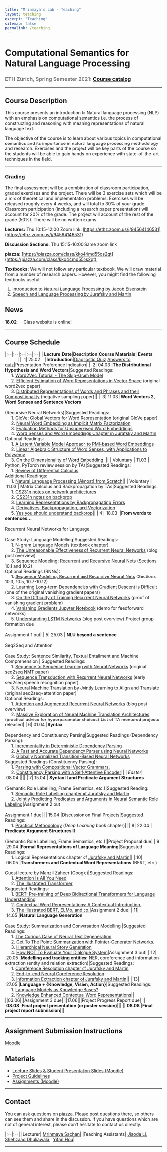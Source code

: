 ```yaml
---
title: "Mrinmaya's Lab - Teaching"
layout: teaching
excerpt: "Teaching"
sitemap: false
permalink: /teaching
---
```


# Computational Semantics for Natural Language Processing
### <font color=gray>ETH Zürich, Spring Semester 2021</font>: [Course catalog](http://www.vvz.ethz.ch/lerneinheitPre.do?semkez=2021S&lerneinheitId=154041&lang=en)

___

## Course Description
This course presents an introduction to Natural language processing (NLP) with an emphasis on computational semantics i.e. the process of constructing and reasoning with meaning representations of natural language text.

The objective of the course is to learn about various topics in computational semantics and its importance in natural language processing methodology and research. Exercises and the project will be key parts of the course so the students will be able to gain hands-on experience with state-of-the-art techniques in the field.

___

### **Grading**
The final assessment will be a combination of classroom participation, graded exercises and the project. There will be 3 exercise sets which will be a mix of theoretical and implementation problems. Exercises will be released roughly every 4 weeks, and will total to 30% of your grade. Classroom participation (including a research paper presentation) will account for 20% of the grade. The project will account of the rest of the grade (50%). There will be no written exams.

**Lectures:** Thu 10:15-12:00 Zoom link: [https://ethz.zoom.us/j/94564146531](https://ethz.zoom.us/j/94564146531)

**Discussion Sections:**  Thu 15:15-16:00 Same zoom link

**piazza:** [https://piazza.com/class/kko44md55os2qt](https://piazza.com/class/kko44md55os2qt)

**Textbooks:**
We will not follow any particular textbook. We will draw material from a number of research papers.
However, you might find the following textbooks useful:
1. [Introduction to Natural Language Processing by Jacob Eisenstein](https://www.amazon.de/Jacob-Eisenstein/dp/0262042843/ref=sr_1_1?__mk_de_DE=%C3%85M%C3%85%C5%BD%C3%95%C3%91&crid=30OMHV1C018JY&dchild=1&keywords=introduction+to+natural+language+processing&qid=1598878964&sprefix=introduction+to+na%2Caps%2C148&sr=8-1)
2. [Speech and Language Processing by Jurafsky and Martin](https://web.stanford.edu/~jurafsky/slp3/)

## News
**18.02**    Class website is online!

___

## Course Schedule

|:--|:--|:--|:--|:--|
|&nbsp;<b>Lecture</b>|<b>Date</b>|<b>Description</b>|<b>Course Materials</b>| <b>Events</b> &nbsp;&nbsp;&nbsp;&nbsp;&nbsp;&nbsp;&nbsp;&nbsp;&nbsp;&nbsp;|
|&nbsp;&nbsp;1|&nbsp;25.02&nbsp;&nbsp;&nbsp;&nbsp;|<b>Introduction</b>|[Diagnostic Quiz](https://polybox.ethz.ch/index.php/s/YCTThVpOd5Cu2AO) [Answers to quiz](https://polybox.ethz.ch/index.php/s/7VPcHOmIxQD5AcX)|Presentation Preference Indication|
|&nbsp;&nbsp;2|&nbsp;04.03&nbsp;|<b>The Distributional Hypothesis and Word Vectors</b>|Suggested Readings: <br>&nbsp;&nbsp;&nbsp;&nbsp; 1. [Word2Vec Tutorial - The Skip-Gram Model](http://mccormickml.com/2016/04/19/word2vec-tutorial-the-skip-gram-model/) <br>&nbsp;&nbsp;&nbsp;&nbsp; 2. [Efficient Estimation of Word Representations in Vector Space](http://arxiv.org/pdf/1301.3781.pdf) (original word2vec paper) <br>&nbsp;&nbsp;&nbsp;&nbsp; 3. [Distributed Representations of Words and Phrases and their Compositionality](http://papers.nips.cc/paper/5021-distributed-representations-of-words-and-phrases-and-their-compositionality.pdf) (negative sampling paper)||
|&nbsp;&nbsp;3|&nbsp;11.03&nbsp;|<b>Word Vectors 2, Word Senses and Sentence Vectors</b> <br><br> (Recursive Neural Networks)|Suggested Readings: <br>&nbsp;&nbsp;&nbsp;&nbsp; 1. [GloVe: Global Vectors for Word Representation](http://nlp.stanford.edu/pubs/glove.pdf) (original GloVe paper) <br>&nbsp;&nbsp;&nbsp;&nbsp; 2. [Neural Word Embedding as Implicit Matrix Factorization](https://papers.nips.cc/paper/2014/file/feab05aa91085b7a8012516bc3533958-Paper.pdf) <br>&nbsp;&nbsp;&nbsp;&nbsp; 3. [Evaluation Methods for Unsupervised Word Embeddings](http://www.aclweb.org/anthology/D15-1036) <br>&nbsp;&nbsp;&nbsp;&nbsp;  4. [Word Senses and Word Embeddings Chapter in Jurafsky and Martin](https://web.stanford.edu/~jurafsky/slp3/18.pdf) <br> Optional Readings: <br>&nbsp;&nbsp;&nbsp;&nbsp; 1. [A Latent Variable Model Approach to PMI-based Word Embeddings](http://aclweb.org/anthology/Q16-1028) <br>&nbsp;&nbsp;&nbsp;&nbsp; 2. [Linear Algebraic Structure of Word Senses, with Applications to Polysemy](https://transacl.org/ojs/index.php/tacl/article/viewFile/1346/320) <br>&nbsp;&nbsp;&nbsp;&nbsp; 3. [On the Dimensionality of Word Embedding.](https://papers.nips.cc/paper/7368-on-the-dimensionality-of-word-embedding.pdf) ||
|&nbsp;Voluntary |&nbsp;11.03&nbsp;| Python, PyTorch review session by TAs|Suggested Readings: <br>&nbsp;&nbsp;&nbsp;&nbsp; 1. [Review of Differential Calculus](http://web.stanford.edu/class/cs224n/readings/review-differential-calculus.pdf) <br> Additional Readings: <br>&nbsp;&nbsp;&nbsp;&nbsp; 1. [Natural Language Processing (Almost) from Scratch](http://www.jmlr.org/papers/volume12/collobert11a/collobert11a.pdf)||
|&nbsp;Voluntary |&nbsp;11.03&nbsp;| Matrix Calculus and Backpropagation by TAs|Suggested Readings: <br>&nbsp;&nbsp;&nbsp;&nbsp; 1. [CS231n notes on network architectures](http://cs231n.github.io/neural-networks-1/) <br>&nbsp;&nbsp;&nbsp;&nbsp; 2. [CS231n notes on backprop](http://cs231n.github.io/optimization-2/) <br>&nbsp;&nbsp;&nbsp;&nbsp; 3. [Learning Representations by Backpropagating Errors](http://www.iro.umontreal.ca/) <br>&nbsp;&nbsp;&nbsp;&nbsp; 4. [Derivatives, Backpropagation, and Vectorization](http://cs231n.stanford.edu/handouts/derivatives.pdf) <br>&nbsp;&nbsp;&nbsp;&nbsp; 5. [Yes you should understand backprop](https://medium.com/)||
|&nbsp;4| &nbsp;18.03&nbsp; |<b>From words to sentences...</b> <br><br> Recurrent Neural Networks for Language <br><br> Case Study: Language Modelling|Suggested Readings: <br>&nbsp;&nbsp;&nbsp;&nbsp; 1. [N-gram Language Models](https://web.stanford.edu/~jurafsky/slp3/3.pdf) (textbook chapter) <br>&nbsp;&nbsp;&nbsp;&nbsp; 2. [The Unreasonable Effectiveness of Recurrent Neural Networks](http://karpathy.github.io/2015/05/21/rnn-effectiveness/) (blog post overview) <br>&nbsp;&nbsp;&nbsp;&nbsp; 3. [Sequence Modeling: Recurrent and Recursive Neural Nets](http://www.deeplearningbook.org/contents/rnn.html) (Sections 10.1 and 10.2) <br> Optional Readings (RNNs): <br>&nbsp;&nbsp;&nbsp;&nbsp; 1. [Sequence Modeling: Recurrent and Recursive Neural Nets](http://www.deeplearningbook.org/contents/rnn.html) (Sections 10.3, 10.5, 10.7-10.12) <br>&nbsp;&nbsp;&nbsp;&nbsp; 2. [Learning Long-term Dependencies with Gradient Descent is Difficult](http://ai.dinfo.unifi.it/paolo/ps/tnn-94-gradient.pdf) (one of the original vanishing gradient papers) <br>&nbsp;&nbsp;&nbsp;&nbsp; 3. [On the Difficulty of Training Recurrent Neural Networks](https://arxiv.org/pdf/1211.5063.pdf) (proof of vanishing gradient problem) <br>&nbsp;&nbsp;&nbsp;&nbsp; 4. [Vanishing Gradients Jupyter Notebook](https://web.stanford.edu/class/archive/cs/cs224n/cs224n.1174/lectures/vanishing_grad_example.html) (demo for feedforward networks) <br>&nbsp;&nbsp;&nbsp;&nbsp; 5. [Understanding LSTM Networks](http://colah.github.io/posts/2015-08-Understanding-LSTMs/) (blog post overview)|Project group formation due <br><br> Assignment 1 out|
|&nbsp;5|&nbsp;25.03&nbsp;| <b>NLU beyond a sentence</b> <br><br> Seq2Seq and Attention <br><br> Case Study: Sentence Similarity, Textual Entailment and Machine Comprehension | Suggested Readings: <br>&nbsp;&nbsp;&nbsp;&nbsp; 1. [Sequence to Sequence Learning with Neural Networks](https://arxiv.org/pdf/1409.3215.pdf) (original seq2seq NMT paper) <br>&nbsp;&nbsp;&nbsp;&nbsp; 2. [Sequence Transduction with Recurrent Neural Networks](https://arxiv.org/pdf/1211.3711.pdf) (early seq2seq speech recognition paper) <br>&nbsp;&nbsp;&nbsp;&nbsp; 3. [Neural Machine Translation by Jointly Learning to Align and Translate](https://arxiv.org/pdf/1409.0473.pdf) (original seq2seq+attention paper) <br>Optional Readings: <br>&nbsp;&nbsp;&nbsp;&nbsp; 1. [Attention and Augmented Recurrent Neural Networks](https://distill.pub/2016/augmented-rnns/) (blog post overview) <br>&nbsp;&nbsp;&nbsp;&nbsp; 2. [Massive Exploration of Neural Machine Translation Architectures](https://arxiv.org/pdf/1703.03906.pdf) (practical advice for hyperparameter choices)|List of TA mentored projects released|
|&nbsp;6|&nbsp;01.04&nbsp;|<b>Syntax</b> <br><br> Dependency and Constituency Parsing|Suggested Readings (Dependency Parsing): <br>&nbsp;&nbsp;&nbsp;&nbsp; 1. [Incrementality in Deterministic Dependency Parsing](https://www.aclweb.org/anthology/W/W04/W04-0308.pdf) <br>&nbsp;&nbsp;&nbsp;&nbsp; 2. [A Fast and Accurate Dependency Parser using Neural Networks](https://www.emnlp2014.org/papers/pdf/EMNLP2014082.pdf) <br>&nbsp;&nbsp;&nbsp;&nbsp; 3. [Globally Normalized Transition-Based Neural Networks](https://arxiv.org/pdf/1603.06042.pdf) <br> Suggested Readings (Constituency Parsing): <br>&nbsp;&nbsp;&nbsp;&nbsp; 1. [Parsing with Compositional Vector Grammars.](http://www.aclweb.org/anthology/P13-1045) <br>&nbsp;&nbsp;&nbsp;&nbsp; 2. [Constituency Parsing with a Self-Attentive Encoder](https://arxiv.org/pdf/1805.01052.pdf)||
|&nbsp;<i>Easter</i>|&nbsp;08.04&nbsp;||||
|&nbsp;7|&nbsp;15.04&nbsp;| <b>Syntax II and Predicate Argument Structures</b> <br><br> (Semantic Role Labelling, Frame Semantics, etc.)|Suggested Reading: <br>&nbsp;&nbsp;&nbsp;&nbsp; 1. [Semantic Role Labelling chapter of Jurafsky and Martin](https://web.stanford.edu/) <br>&nbsp;&nbsp;&nbsp;&nbsp; 2. [Jointly Predicting Predicates and Arguments in Neural Semantic Role Labeling](http://aclweb.org/anthology/P18-2058)|Assignment 2 out <br><br> Assignment 1 due|
||&nbsp;15.04&nbsp;|Discussion on Final Projects|Suggested Readings: <br>&nbsp;&nbsp;&nbsp;&nbsp; 1. [Practical Methodology](https://www.deeplearningbook.org/contents/guidelines.html) (<i>Deep Learning</i> book chapter)||
|&nbsp;8|&nbsp;22.04&nbsp;| <b>Predicate Argument Structures II</b> <br><br> (Semantic Role Labelling, Frame Semantics, etc.)||Project Proposal due|
|&nbsp;9|&nbsp;29.04&nbsp;|<b>Formal Representations of Language Meaning</b>|Suggested Readings: <br>&nbsp;&nbsp;&nbsp;&nbsp; 1. Logical Representations chapter of [Jurafsky and Martin](https://web.stanford.edu/)||
|&nbsp;10|&nbsp;06.05&nbsp;|<b>Transformers and Contextual Word Representations</b> (BERT, etc.) <br><br> Guest lecture by Manzil Zaheer (Google)|Suggested Readings: <br>&nbsp;&nbsp;&nbsp;&nbsp; 1. [Attention Is All You Need](https://arxiv.org/abs/1706.03762.pdf) <br>&nbsp;&nbsp;&nbsp;&nbsp; 2. [The Illustrated Transformer](https://jalammar.github.io/illustrated-transformer/) <br> Suggested Readings: <br>&nbsp;&nbsp;&nbsp;&nbsp; 1. [BERT: Pre-training of Deep Bidirectional Transformers for Language Understanding](https://arxiv.org/pdf/1810.04805.pdf) <br>&nbsp;&nbsp;&nbsp;&nbsp; 2. [Contextual Word Representations: A Contextual Introduction.](https://arxiv.org/abs/1902.06006.pdf) <br>&nbsp;&nbsp;&nbsp;&nbsp; 3. [The Illustrated BERT, ELMo, and co.](http://jalammar.github.io/illustrated-bert/)|Assignment 2 due|
|&nbsp;11|&nbsp;14.05&nbsp;|<b>Natural Language Generation</b> <br><br> Case Study: Summarization and Conversation Modelling |Suggested Readings: <br>&nbsp;&nbsp;&nbsp;&nbsp; 1. [The Curious Case of Neural Text Degeneration](https://arxiv.org/abs/1904.09751.pdf) <br>&nbsp;&nbsp;&nbsp;&nbsp; 2. [Get To The Point: Summarization with Pointer-Generator Networks.](https://arxiv.org/abs/1704.04368.pdf) <br>&nbsp;&nbsp;&nbsp;&nbsp; 3. [Hierarchical Neural Story Generation](https://arxiv.org/abs/1805.04833.pdf) <br>&nbsp;&nbsp;&nbsp;&nbsp; 4. [How NOT To Evaluate Your Dialogue System](https://arxiv.org/abs/1603.08023.pdf)|Assignment 3 out|
|&nbsp;12|&nbsp;20.05&nbsp;|<b>Modelling and tracking entities:</b> NER, coreference and information extraction (entity and relation extraction)|Suggested Readings: <br>&nbsp;&nbsp;&nbsp;&nbsp; 1. [Coreference Resolution chapter of Jurafsky and Martin](https://web.stanford.edu/) <br>&nbsp;&nbsp;&nbsp;&nbsp; 2. [End-to-end Neural Coreference Resolution](https://arxiv.org/pdf/1707.07045.pdf) <br>&nbsp;&nbsp;&nbsp;&nbsp; 3. [Information Extraction chapter of Jurafsky and Martin](https://web.stanford.edu/)||
|&nbsp;13|&nbsp;27.05&nbsp;|<b>Language + {Knowledge, Vision, Action}</b>|Suggested Readings: <br>&nbsp;&nbsp;&nbsp;&nbsp; 1. [Language Models as Knowledge Bases?](https://www.aclweb.org/anthology/D19-1250.pdf) <br>&nbsp;&nbsp;&nbsp;&nbsp; 2. [Knowledge Enhanced Contextual Word Representations](https://arxiv.org/abs/1909.04164)||
||03.06|||Assignment 3 due|
||17.06|||Project Progress Report due|
||&nbsp;<b>08.08</b>&nbsp;|<b>Final project presentation (or poster session)</b>|||
||&nbsp;<b>08.08</b>&nbsp;|<b>Final project report submission</b>|||

___

## Assignment Submission Instructions

[Moodle](https://moodle-app2.let.ethz.ch/)

## Materials

-   [Lecture Slides & Student Presentation Slides (Moodle)](https://moodle-app2.let.ethz.ch/)
-   [Project Guidelines](https://docs.google.com/document/d/1b5FNlXqXsMsld83lmoE8EFsHEEuHRmQEP_EPOyAkwAU/edit)
-   [Assignments (Moodle)](https://moodle-app2.let.ethz.ch/)

___

## Contact

You can ask questions on  [piazza](https://piazza.com/ethz.ch/spring2021/263500000). Please post questions there, so others can see them and share in the discussion. If you have questions which are not of general interest, please don’t hesitate to contact us directly.

|:--|:--|
|Lecturer| [Mrinmaya Sachan](http://www.mrinmaya.io/)|
|Teaching Assistants| [Jiaoda Li](https://rycolab.io/authors/jiaoda/),&nbsp; [Shehzaad Dhuliawala](https://people.cs.umass.edu/~sdhuliawala/),&nbsp; [Yifan Hou](https://yifan-h.github.io/)|

___
